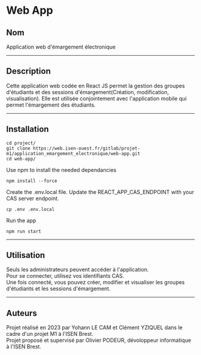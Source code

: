 # Web App

## Nom
Application web d'émargement électronique
***
## Description
Cette application web codée en React JS permet la gestion des groupes d'étudiants et des sessions d'émargement(Création, modification, visualisation). Elle est utilisée conjointement avec l'application mobile qui permet l'émargement des étudiants.
***

## Installation
```
cd project/
git clone https://web.isen-ouest.fr/gitlab/projet-m1/application_emargement_electronique/web-app.git
cd web-app/
``` 
Use npm to install the needed dependancies
```
npm install --force
```
Create the .env.local file. Update the REACT_APP_CAS_ENDPOINT with your CAS server endpoint.
```
cp .env .env.local
```
Run the app
```
npm run start
```
***

## Utilisation
Seuls les administrateurs peuvent accéder à l'application. <br>
Pour se connecter, utilisez vos identifiants CAS. <br>
Une fois connecté, vous pouvez créer, modifier et visualiser les groupes d'étudiants et les sessions d'émargement. <br>
***
## Auteurs
Projet réalisé en 2023 par Yohann LE CAM et Clément YZIQUEL dans le cadre d'un projet M1 à l'ISEN Brest. <br>
Projet proposé et supervisé par Olivier PODEUR, dévoloppeur informatique à l'ISEN Brest.
